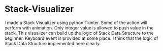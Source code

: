 # Stack-Visualizer
I made a Stack Visualizer using python Tkinter. Some of the action will perform with animation. Only integer value is allowed to push value in the stack. This visualizer can build up the logic of Stack Data Structure to the beginner. Keyboard event is provided at some place. I think that the logic of Stack Data Structure implemented here clearly.
